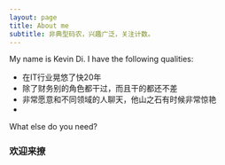 ```yaml
---
layout: page
title: About me
subtitle: 非典型码农，兴趣广泛，关注计数。
---
```


My name is Kevin Di. I have the following qualities:

- 在IT行业晃悠了快20年
- 除了财务别的角色都干过，而且干的都还不差
- 非常愿意和不同领域的人聊天，他山之石有时候非常惊艳
- 

What else do you need?

### 欢迎来撩


